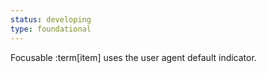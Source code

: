```yaml
---
status: developing
type: foundational
---
```


Focusable :term[item] uses the user agent default indicator.
